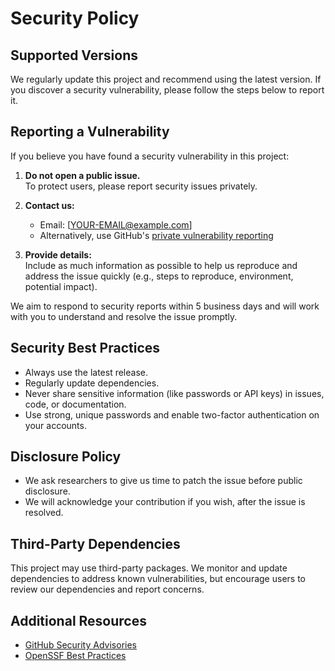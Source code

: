 # Security Policy

## Supported Versions

We regularly update this project and recommend using the latest version. If you discover a security vulnerability, please follow the steps below to report it.

## Reporting a Vulnerability

If you believe you have found a security vulnerability in this project:

1. **Do not open a public issue.**  
   To protect users, please report security issues privately.

2. **Contact us:**  
   - Email: [YOUR-EMAIL@example.com]  
   - Alternatively, use GitHub's [private vulnerability reporting](https://docs.github.com/en/code-security/security-advisories/guidance-on-reporting-and-writing/privately-reporting-a-security-vulnerability)

3. **Provide details:**  
   Include as much information as possible to help us reproduce and address the issue quickly (e.g., steps to reproduce, environment, potential impact).

We aim to respond to security reports within 5 business days and will work with you to understand and resolve the issue promptly.

## Security Best Practices

- Always use the latest release.
- Regularly update dependencies.
- Never share sensitive information (like passwords or API keys) in issues, code, or documentation.
- Use strong, unique passwords and enable two-factor authentication on your accounts.

## Disclosure Policy

- We ask researchers to give us time to patch the issue before public disclosure.
- We will acknowledge your contribution if you wish, after the issue is resolved.

## Third-Party Dependencies

This project may use third-party packages. We monitor and update dependencies to address known vulnerabilities, but encourage users to review our dependencies and report concerns.

## Additional Resources

- [GitHub Security Advisories](https://github.com/mathaes33/cognitive-liberty-site/security/advisories)
- [OpenSSF Best Practices](https://bestpractices.coreinfrastructure.org/)
